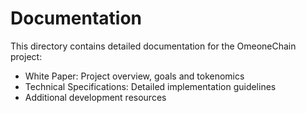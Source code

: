 # Documentation

This directory contains detailed documentation for the OmeoneChain project:

- White Paper: Project overview, goals and tokenomics
- Technical Specifications: Detailed implementation guidelines
- Additional development resources
